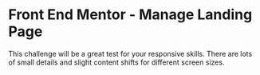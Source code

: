 # Front End Mentor - Manage Landing Page
 This challenge will be a great test for your responsive skills. There are lots of small details and slight content shifts for different screen sizes.
